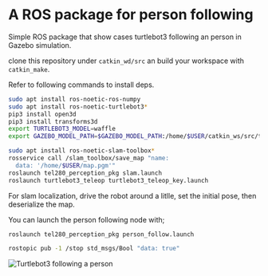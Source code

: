 # A ROS package for person following

Simple ROS package that show cases turtlebot3 following an person in Gazebo simulation. 

clone this repository under `catkin_wd/src` an build your workspace with `catkin_make`.

Refer to following commands to install deps.

```bash
sudo apt install ros-noetic-ros-numpy
sudo apt install ros-noetic-turtlebot3*
pip3 install open3d
pip3 install transforms3d
export TURTLEBOT3_MODEL=waffle
export GAZEBO_MODEL_PATH=$GAZEBO_MODEL_PATH:/home/$USER/catkin_ws/src/tel280_perception_pkg/models

sudo apt install ros-noetic-slam-toolbox*
rosservice call /slam_toolbox/save_map "name:                             
  data: '/home/$USER/map.pgm'"
roslaunch tel280_perception_pkg slam.launch
roslaunch turtlebot3_teleop turtlebot3_teleop_key.launch

```

For slam localization, drive the robot around a litlle, set the initial pose, then deserialize the map. 

You can launch the person following node with; 

```bash
roslaunch tel280_perception_pkg person_follow.launch 
```

```bash
rostopic pub -1 /stop std_msgs/Bool "data: true"
```


![Turtlebot3 following a person](assets/output.gif)